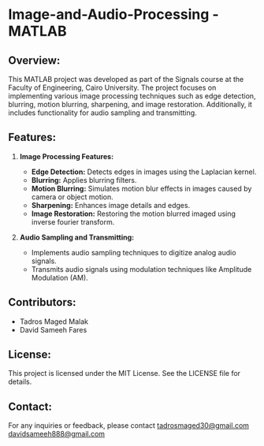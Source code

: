 # Image-and-Audio-Processing - MATLAB

## Overview:
This MATLAB project was developed as part of the Signals course at the Faculty of Engineering, Cairo University. The project focuses on implementing various image processing techniques such as edge detection, blurring, motion blurring, sharpening, and image restoration. Additionally, it includes functionality for audio sampling and transmitting.

## Features:
1. **Image Processing Features:**
    - **Edge Detection:** Detects edges in images using the Laplacian kernel.
    - **Blurring:** Applies blurring filters.
    - **Motion Blurring:** Simulates motion blur effects in images caused by camera or object motion.
    - **Sharpening:** Enhances image details and edges.
    - **Image Restoration:** Restoring the motion blurred imaged using inverse fourier transform.

2. **Audio Sampling and Transmitting:**
    - Implements audio sampling techniques to digitize analog audio signals.
    - Transmits audio signals using modulation techniques like Amplitude Modulation (AM).



## Contributors:
- Tadros Maged Malak
- David Sameeh Fares

## License:
This project is licensed under the MIT License. See the LICENSE file for details.

## Contact:
For any inquiries or feedback, please contact tadrosmaged30@gmail.com
                                              davidsameeh888@gmail.com
